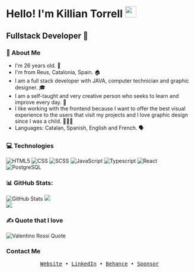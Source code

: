 

<h1>Hello! I'm Killian Torrell <img src="https://raw.githubusercontent.com/iampavangandhi/iampavangandhi/master/gifs/Hi.gif" width="30px"> </h1>
<h2>Fullstack Developer 🎨</h2>

### 👤 About Me
- I'm 26 years old. 🎂
- I'm from Reus, Catalonia, Spain. 🏠
- I am a full stack developer with JAVA, computer technician and graphic designer. 🎓
- I am a self-taught and very creative person who seeks to learn and improve every day. 🌱
- I like working with the frontend because I want to offer the best visual experience to the users that visit my projects and I love graphic design since I was a child. 🧑🏻‍💻
- Languages: Catalan, Spanish, English and French. 🗣️


### 💻 Technologies
  ![HTML5](https://img.shields.io/badge/-HTML5-333333?style=flat&logo=HTML5)
  ![CSS](https://img.shields.io/badge/-CSS-333333?style=flat&logo=CSS3&logoColor=1572B6)
  ![SCSS](https://img.shields.io/badge/-SCSS-333333?style=flat&logo=SASS&logoColor=CE6B9E)
  ![JavaScript](https://img.shields.io/badge/-JavaScript-333333?style=flat&logo=javascript)
  ![Typescript](https://img.shields.io/badge/-Typescript-333333?style=flat&logo=typescript)
  ![React](https://img.shields.io/badge/-React-333333?style=flat&logo=react)
  <br/>
  ![PostgreSQL](https://img.shields.io/badge/-PostgreSQL-333333?style=flat&logo=postgresql)


### 📊 GitHub Stats:
![GitHub Stats](https://github-readme-stats.vercel.app/api?username=killiantr&show_icons=true&theme=dark&hide_border=false)
![](https://github-readme-streak-stats.herokuapp.com/?user=killiantr&theme=dark&hide_border=false)<br/>
![](https://github-readme-stats.vercel.app/api/top-langs/?username=killiantr&theme=dark&hide_border=false&include_all_commits=true&count_private=false&layout=compact)


### ✍️ Quote that I love
![Valentino Rossi Quote](https://img.shields.io/badge/Valentino%20Rossi-When%20life%20gets%20you%20down%2C%20remember%2C%20only%20one%20down%2C%20the%20rest%20is%20up.-blue?style=for-the-badge&logo=quotable)


### Contact Me

<div align='center'>
  <samp>
    <a href='https://killiantr.github.io/'>Website</a> •
    <a href='https://www.linkedin.com/in/killiantorrell/'>LinkedIn</a> •
    <a href='https://www.behance.net/vznumdis'>Behance</a> •
    <a href='https://github.com/sponsors/KillianTR'>Sponsor</a>
  </samp>
</div>

